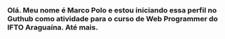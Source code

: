 ### Olá. Meu nome é Marco Polo e estou iniciando essa perfil no Guthub como atividade para o curso de Web Programmer do IFTO Araguaína. Até mais.

<!--
**EKZO729/ekzo729** is a ✨ _special_ ✨ repository because its `README.md` (this file) appears on your GitHub profile.

Here are some ideas to get you started:

- 🔭 I’m currently working on ...
- 🌱 I’m currently learning ...
- 👯 I’m looking to collaborate on ...
- 🤔 I’m looking for help with ...
- 💬 Ask me about ...
- 📫 How to reach me: ...
- 😄 Pronouns: ...
- ⚡ Fun fact: ...
-->
